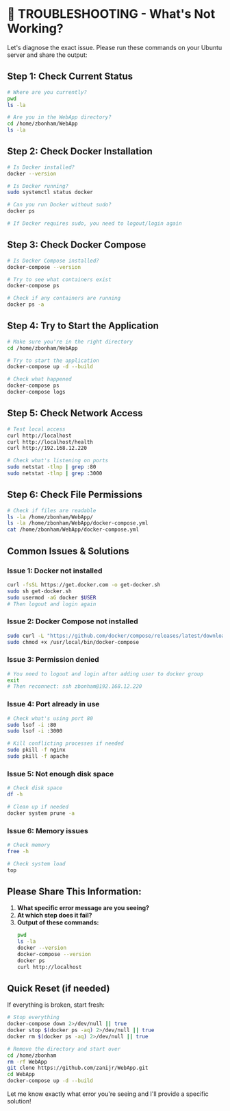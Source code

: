 # 🔧 TROUBLESHOOTING - What's Not Working?

Let's diagnose the exact issue. Please run these commands on your Ubuntu server and share the output:

## Step 1: Check Current Status

```bash
# Where are you currently?
pwd
ls -la

# Are you in the WebApp directory?
cd /home/zbonham/WebApp
ls -la
```

## Step 2: Check Docker Installation

```bash
# Is Docker installed?
docker --version

# Is Docker running?
sudo systemctl status docker

# Can you run Docker without sudo?
docker ps

# If Docker requires sudo, you need to logout/login again
```

## Step 3: Check Docker Compose

```bash
# Is Docker Compose installed?
docker-compose --version

# Try to see what containers exist
docker-compose ps

# Check if any containers are running
docker ps -a
```

## Step 4: Try to Start the Application

```bash
# Make sure you're in the right directory
cd /home/zbonham/WebApp

# Try to start the application
docker-compose up -d --build

# Check what happened
docker-compose ps
docker-compose logs
```

## Step 5: Check Network Access

```bash
# Test local access
curl http://localhost
curl http://localhost/health
curl http://192.168.12.220

# Check what's listening on ports
sudo netstat -tlnp | grep :80
sudo netstat -tlnp | grep :3000
```

## Step 6: Check File Permissions

```bash
# Check if files are readable
ls -la /home/zbonham/WebApp/
ls -la /home/zbonham/WebApp/docker-compose.yml
cat /home/zbonham/WebApp/docker-compose.yml
```

## Common Issues & Solutions

### Issue 1: Docker not installed
```bash
curl -fsSL https://get.docker.com -o get-docker.sh
sudo sh get-docker.sh
sudo usermod -aG docker $USER
# Then logout and login again
```

### Issue 2: Docker Compose not installed
```bash
sudo curl -L "https://github.com/docker/compose/releases/latest/download/docker-compose-$(uname -s)-$(uname -m)" -o /usr/local/bin/docker-compose
sudo chmod +x /usr/local/bin/docker-compose
```

### Issue 3: Permission denied
```bash
# You need to logout and login after adding user to docker group
exit
# Then reconnect: ssh zbonham@192.168.12.220
```

### Issue 4: Port already in use
```bash
# Check what's using port 80
sudo lsof -i :80
sudo lsof -i :3000

# Kill conflicting processes if needed
sudo pkill -f nginx
sudo pkill -f apache
```

### Issue 5: Not enough disk space
```bash
# Check disk space
df -h

# Clean up if needed
docker system prune -a
```

### Issue 6: Memory issues
```bash
# Check memory
free -h

# Check system load
top
```

## Please Share This Information:

1. **What specific error message are you seeing?**
2. **At which step does it fail?**
3. **Output of these commands:**
   ```bash
   pwd
   ls -la
   docker --version
   docker-compose --version
   docker ps
   curl http://localhost
   ```

## Quick Reset (if needed)

If everything is broken, start fresh:

```bash
# Stop everything
docker-compose down 2>/dev/null || true
docker stop $(docker ps -aq) 2>/dev/null || true
docker rm $(docker ps -aq) 2>/dev/null || true

# Remove the directory and start over
cd /home/zbonham
rm -rf WebApp
git clone https://github.com/zanijr/WebApp.git
cd WebApp
docker-compose up -d --build
```

Let me know exactly what error you're seeing and I'll provide a specific solution!

